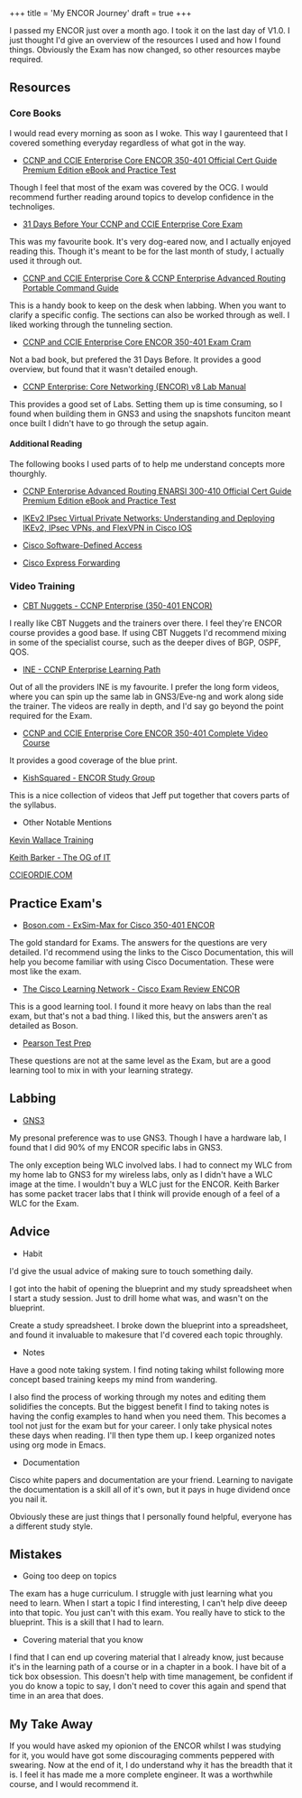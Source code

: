 +++
title = 'My ENCOR Journey'
draft = true
+++

I passed my ENCOR just over a month ago. I took it on the last day of V1.0.
I just thought I'd give an overview of the resources I used and how I found things.
Obviously the Exam has now changed, so other resources maybe required.


## Resources ##
### Core Books ###

I would read every morning as soon as I woke. This way I gaurenteed that I covered something everyday regardless of what got in the way.

* [CCNP and CCIE Enterprise Core ENCOR 350-401 Official Cert Guide Premium Edition eBook and Practice Test](https://www.ciscopress.com/store/ccnp-and-ccie-enterprise-core-encor-350-401-official-9780135262030)

Though I feel that most of the exam was covered by the OCG. I would recommend further reading around topics to develop confidence in the technoliges.

* [31 Days Before Your CCNP and CCIE Enterprise Core Exam](https://www.ciscopress.com/store/31-days-before-your-ccnp-and-ccie-enterprise-core-exam-9780136965220)

This was my favourite book. It's very dog-eared now, and I actually enjoyed reading this. Though it's meant to be for the last month of study, I actually used it through out.

* [CCNP and CCIE Enterprise Core & CCNP Enterprise Advanced Routing Portable Command Guide](https://www.ciscopress.com/store/ccnp-and-ccie-enterprise-core-ccnp-enterprise-advanced-9780135768167)

This is a handy book to keep on the desk when labbing. When you want to clarify a specific config. The sections can also be worked through as well. I liked working through the tunneling section.

* [CCNP and CCIE Enterprise Core ENCOR 350-401 Exam Cram](https://www.informit.com/store/ccnp-and-ccie-enterprise-core-encor-350-401-exam-cram-9780136891932)

Not a bad book, but prefered the 31 Days Before. It provides a good overview, but found that it wasn't detailed enough.

* [CCNP Enterprise: Core Networking (ENCOR) v8 Lab Manual](https://www.ciscopress.com/store/ccnp-enterprise-core-networking-encor-v8-lab-manual-9780136906438)

This provides a good set of Labs. Setting them up is time consuming, so I found when building them in GNS3 and using the snapshots funciton meant once built I didn't have to go through the setup again.

#### Additional Reading ####

The following books I used parts of to help me understand concepts more thourghly.

* [CCNP Enterprise Advanced Routing ENARSI 300-410 Official Cert Guide Premium Edition eBook and Practice Test](https://www.ciscopress.com/title/9780135262054)

* [IKEv2 IPsec Virtual Private Networks: Understanding and Deploying IKEv2, IPsec VPNs, and FlexVPN in Cisco IOS](https://www.ciscopress.com/store/ikev2-ipsec-virtual-private-networks-understanding-9781587144608)

* [Cisco Software-Defined Access](https://www.ciscopress.com/store/cisco-software-defined-access-9780136448389)

* [Cisco Express Forwarding](https://www.ciscopress.com/store/cisco-express-forwarding-9780133433340)


### Video Training ###

* [CBT Nuggets - CCNP Enterprise \(350-401 ENCOR\)](https://www.cbtnuggets.com/it-training/cisco/ccnp-enterprise-core)

I really like CBT Nuggets and the trainers over there. I feel they're ENCOR course provides a good base. If using CBT Nuggets I'd recommend mixing in some of the specialist course, such as the deeper dives of BGP, OSPF, QOS.

* [INE - CCNP Enterprise Learning Path](https://ine.com/learning/paths/ccnp-enterprise)

Out of all the providers INE is my favourite. I prefer the long form videos, where you can spin up the same lab in GNS3/Eve-ng and work along side the trainer. The videos are really in depth, and I'd say go beyond the point required for the Exam.

* [CCNP and CCIE Enterprise Core ENCOR 350-401 Complete Video Course](https://www.ciscopress.com/store/ccnp-and-ccie-enterprise-core-encor-350-401-complete-9780136584124)

It provides a good coverage of the blue print.

* [KishSquared - ENCOR Study Group](https://www.youtube.com/watch?v=-y8sdl8H3cY&list=PLOpoM7HdItaLzI-ikzNRbeE-6JJJV2tSu)

This is a nice collection of videos that Jeff put together that covers parts of the syllabus.


* Other Notable Mentions

[Kevin Wallace Training](https://www.youtube.com/@kwallaceccie)

[Keith Barker - The OG of IT](https://www.youtube.com/@KeithBarker)

[CCIEORDIE.COM](https://www.youtube.com/@Ccieordie_arteq/videos)

## Practice Exam's ##

* [Boson.com - ExSim-Max for Cisco 350-401 ENCOR](https://www.boson.com/practice-exam/350-401-ENCOR-cisco-ccnp-practice-exam)

The gold standard for Exams. The answers for the questions are very detailed. I'd recommend using the links to the Cisco Documentation, this will help you become familiar with using Cisco Documentation. These were most like the exam.

* [The Cisco Learning Network - Cisco Exam Review ENCOR](https://learningnetworkstore.cisco.com/assessments-and-practice-exams/cisco-exam-review-encor/CER-ENCOR-V1-026006.html)

This is a good learning tool. I found it more heavy on labs than the real exam, but that's not a bad thing. I liked this, but the answers aren't as detailed as Boson.

* [Pearson Test Prep](https://www.ciscopress.com/store/ccnp-and-ccie-enterprise-core-encor-350-401-official-9780138216764)

These questions are not at the same level as the Exam, but are a good learning tool to mix in with your learning strategy.

## Labbing ##
 
* [GNS3](https://gns3.com/)

My presonal preference was to use GNS3. Though I have a hardware lab, I found that I did 90% of my ENCOR specific labs in GNS3. 

The only exception being WLC involved labs. I had to connect my WLC from my home lab to GNS3 for my wireless labs, only as I didn't have a WLC image at the time. I wouldn't buy a WLC just for the ENCOR. Keith Barker has some packet tracer labs  that I think will provide enough of a feel of a WLC for the Exam.


## Advice ##

* Habit

I'd give the usual advice of making sure to touch something daily.

I got into the habit of opening the blueprint and my study spreadsheet when I start a study session. Just to drill home what was, and wasn't on the blueprint.

Create a study spreadsheet. I broke down the blueprint into a spreadsheet, and found it invaluable to makesure that I'd covered each topic throughly.

* Notes

Have a good note taking system. I find noting taking whilst following more concept based training keeps my mind from wandering. 

I also find the process of working through my notes and editing them solidifies the concepts. But the biggest benefit I find to taking notes is having the config examples to hand when you need them. This becomes a tool not just for the exam but for your career. I only take physical notes these days when reading. I'll then type them up. I keep organized notes using org mode in Emacs.

* Documentation

Cisco white papers and documentation are your friend. Learning to navigate the documentation is a skill all of it's own, but it pays in huge dividend once you nail it.

Obviously these are just things that I personally found helpful, everyone has a different study style.

## Mistakes ##

* Going too deep on topics

The exam has a huge curriculum. I struggle with just learning what you need to learn. When I start a topic I find interesting, I can't help dive deeep into that topic. You just can't with this exam. You really have to stick to the blueprint. This is a skill that I had to learn.

* Covering material that you know

I find that I can end up covering material that I already know, just because it's in the learning path of a course or in a chapter in a book. I have bit of a tick box obsession. This doesn't help with time management, be confident if you do know a topic to say, I don't need to cover this again and spend that time in an area that does.


## My Take Away ##

If you would have asked my opionion of the ENCOR whilst I was studying for it, you would have got some discouraging comments peppered with swearing. Now at the end of it, I do understand why it has the breadth that it is. I feel it has made me a more complete engineer. It was a worthwhile course, and I would recommend it.




